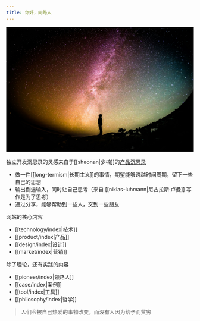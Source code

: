 ```yaml
---
title: 你好，同路人
---
```


![banner](./resource/banner.jpg)

独立开发沉思录的灵感来自于[[shaonan|少楠]]的[产品沉思录](https://www.pmthinking.com/a601a12335044f349a22caf57f274c27)

- 做一件[[long-termism|长期主义]]的事情，期望能够跨越时间周期，留下一些自己的思想
- 输出倒逼输入，同时让自己思考（来自 [[niklas-luhmann|尼古拉斯·卢曼]] 写作是为了思考）
- 通过分享，能够帮助到一些人，交到一些朋友

网站的核心内容

- [[technology/index|技术]]
- [[product/index|产品]]
- [[design/index|设计]]
- [[market/index|营销]]

除了理论，还有实践的内容

- [[pioneer/index|领路人]]
- [[case/index|案例]]
- [[tool/index|工具]]
- [[philosophy/index|哲学]]

> 人们会被自己热爱的事物改变，而没有人因为给予而贫穷
